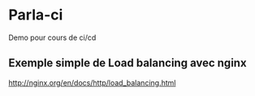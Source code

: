 # Parla-ci

Demo pour cours de ci/cd

## Exemple simple de Load balancing avec nginx

http://nginx.org/en/docs/http/load_balancing.html


